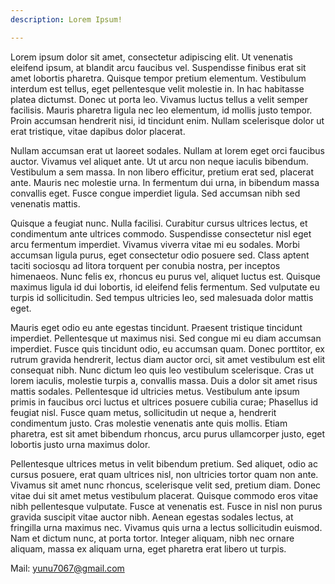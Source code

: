 ```yaml
---
description: Lorem Ipsum!

---
```

Lorem ipsum dolor sit amet, consectetur adipiscing elit. Ut venenatis eleifend ipsum, at blandit arcu faucibus vel. Suspendisse finibus erat sit amet lobortis pharetra. Quisque tempor pretium elementum. Vestibulum interdum est tellus, eget pellentesque velit molestie in. In hac habitasse platea dictumst. Donec ut porta leo. Vivamus luctus tellus a velit semper facilisis. Mauris pharetra ligula nec leo elementum, id mollis justo tempor. Proin accumsan hendrerit nisi, id tincidunt enim. Nullam scelerisque dolor ut erat tristique, vitae dapibus dolor placerat.

Nullam accumsan erat ut laoreet sodales. Nullam at lorem eget orci faucibus auctor. Vivamus vel aliquet ante. Ut ut arcu non neque iaculis bibendum. Vestibulum a sem massa. In non libero efficitur, pretium erat sed, placerat ante. Mauris nec molestie urna. In fermentum dui urna, in bibendum massa convallis eget. Fusce congue imperdiet ligula. Sed accumsan nibh sed venenatis mattis.

Quisque a feugiat nunc. Nulla facilisi. Curabitur cursus ultrices lectus, et condimentum ante ultrices commodo. Suspendisse consectetur nisl eget arcu fermentum imperdiet. Vivamus viverra vitae mi eu sodales. Morbi accumsan ligula purus, eget consectetur odio posuere sed. Class aptent taciti sociosqu ad litora torquent per conubia nostra, per inceptos himenaeos. Nunc felis ex, rhoncus eu purus vel, aliquet luctus est. Quisque maximus ligula id dui lobortis, id eleifend felis fermentum. Sed vulputate eu turpis id sollicitudin. Sed tempus ultricies leo, sed malesuada dolor mattis eget.

Mauris eget odio eu ante egestas tincidunt. Praesent tristique tincidunt imperdiet. Pellentesque ut maximus nisi. Sed congue mi eu diam accumsan imperdiet. Fusce quis tincidunt odio, eu accumsan quam. Donec porttitor, ex rutrum gravida hendrerit, lectus diam auctor orci, sit amet vestibulum est elit consequat nibh. Nunc dictum leo quis leo vestibulum scelerisque. Cras ut lorem iaculis, molestie turpis a, convallis massa. Duis a dolor sit amet risus mattis sodales. Pellentesque id ultricies metus. Vestibulum ante ipsum primis in faucibus orci luctus et ultrices posuere cubilia curae; Phasellus id feugiat nisl. Fusce quam metus, sollicitudin ut neque a, hendrerit condimentum justo. Cras molestie venenatis ante quis mollis. Etiam pharetra, est sit amet bibendum rhoncus, arcu purus ullamcorper justo, eget lobortis justo urna maximus dolor.

Pellentesque ultrices metus in velit bibendum pretium. Sed aliquet, odio ac cursus posuere, erat quam ultrices nisl, non ultricies tortor quam non ante. Vivamus sit amet nunc rhoncus, scelerisque velit sed, pretium diam. Donec vitae dui sit amet metus vestibulum placerat. Quisque commodo eros vitae nibh pellentesque vulputate. Fusce at venenatis est. Fusce in nisl non purus gravida suscipit vitae auctor nibh. Aenean egestas sodales lectus, at fringilla urna maximus nec. Vivamus quis urna a lectus sollicitudin euismod. Nam et dictum nunc, at porta tortor. Integer aliquam, nibh nec ornare aliquam, massa ex aliquam urna, eget pharetra erat libero ut turpis.

Mail: yunu7067@gmail.com